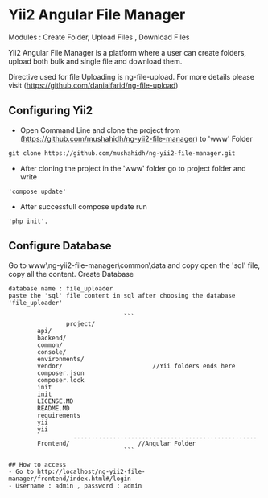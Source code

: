 Yii2 Angular File Manager
==================================================														

Modules : Create Folder, Upload Files ,  Download Files
														
Yii2 Angular File Manager is a platform where a user can create folders, upload both bulk and single file and download them.
											
																																							
Directive used for file Uploading is ng-file-upload. For more details please visit (https://github.com/danialfarid/ng-file-upload)

## Configuring Yii2
- Open Command Line and clone the project from (https://github.com/mushahidh/ng-yii2-file-manager) to 'www' Folder
```
git clone https://github.com/mushahidh/ng-yii2-file-manager.git
```
- After cloning the project in the 'www' folder go to project folder and write 
```
'compose update'
```
- After successfull compose update run 
```
'php init'.
```

## Configure Database					
Go to www\ng-yii2-file-manager\common\data and copy open the 'sql' file, copy all the content. Create Database 
```
database name : file_uploader
paste the 'sql' file content in sql after choosing the database 'file_uploader'

								```												
				project/
		api/
		backend/	
		common/  
		console/
		environments/							
		vendor/							//Yii folders ends here
		composer.json
		composer.lock
		init
		init
		LICENSE.MD
		README.MD
		requirements
		yii
		yii
		          ...................................................
		Frontend/					//Angular Folder
								```

## How to access
- Go to http://localhost/ng-yii2-file-manager/frontend/index.html#/login 
- Username : admin , password : admin
											
						
					
					
	